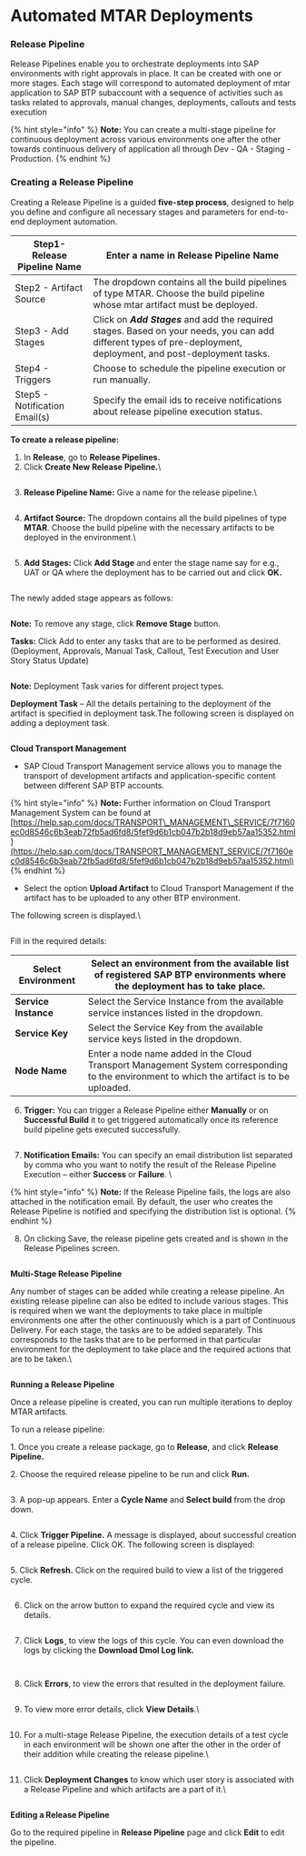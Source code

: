 # Automated MTAR Deployments

### Release Pipeline

Release Pipelines enable you to orchestrate deployments into SAP environments with right approvals in place. It can be created with one or more stages. Each stage will correspond to automated deployment of mtar application to SAP BTP subaccount with a sequence of activities such as tasks related to approvals, manual changes, deployments, callouts and tests execution

{% hint style="info" %}
**Note:** You can create a multi-stage pipeline for continuous deployment across various environments one after the other towards continuous delivery of application all through Dev - QA - Staging - Production.
{% endhint %}

### Creating a Release Pipeline

Creating a Release Pipeline is a guided **five-step process**, designed to help you define and configure all necessary stages and parameters for end-to-end deployment automation.

| Step1- Release Pipeline Name  | Enter a name in Release Pipeline Name                                                                                                                             |
| ----------------------------- | ----------------------------------------------------------------------------------------------------------------------------------------------------------------- |
| Step2 - Artifact Source       |  The dropdown contains all the build pipelines of type MTAR. Choose the build pipeline whose mtar artifact must be deployed.                                      |
| Step3 - Add Stages            | Click on _**Add Stages**_ and add the required stages. Based on your needs, you can add different types of pre-deployment, deployment, and post-deployment tasks. |
| Step4 - Triggers              | Choose to schedule the pipeline execution or run manually.                                                                                                        |
| Step5 - Notification Email(s) | Specify the email ids to receive notifications about release pipeline execution status.                                                                           |

**To create a release pipeline:**

1. In **Release**, go to **Release Pipelines.**
2. Click **Create New Release Pipeline.**\


<figure><img src="../../../.gitbook/assets/image (1230).png" alt=""><figcaption></figcaption></figure>

3. **Release Pipeline Name:** Give a name for the release pipeline.\


<figure><img src="../../../.gitbook/assets/image (1229).png" alt=""><figcaption></figcaption></figure>

4. **Artifact Source:** The dropdown contains all the build pipelines of type **MTAR**. Choose the build pipeline with the necessary artifacts to be deployed in the environment.\


<figure><img src="../../../.gitbook/assets/image (1231).png" alt=""><figcaption></figcaption></figure>

5. **Add Stages:** Click **Add Stage** and enter the stage name say for e.g., UAT or QA where the deployment has to be carried out and click **OK.**

<figure><img src="../../../.gitbook/assets/image (1237).png" alt=""><figcaption></figcaption></figure>

The newly added stage appears as follows:

<figure><img src="../../../.gitbook/assets/image (1238).png" alt=""><figcaption></figcaption></figure>

**Note:** To remove any stage, click **Remove Stage** button.

**Tasks:** Click Add to enter any tasks that are to be performed as desired. (Deployment, Approvals, Manual Task, Callout, Test Execution and User Story Status Update)

<figure><img src="../../../.gitbook/assets/image (1239).png" alt=""><figcaption></figcaption></figure>

**Note:** Deployment Task varies for different project types.

**Deployment Task** – All the details pertaining to the deployment of the artifact is specified in deployment task.The following screen is displayed on adding a deployment task.

<figure><img src="../../../.gitbook/assets/image (1240).png" alt=""><figcaption></figcaption></figure>

**Cloud Transport Management**

* SAP Cloud Transport Management service allows you to manage the transport of development artifacts and application-specific content between different SAP BTP accounts.

{% hint style="info" %}
**Note:** Further information on Cloud Transport Management System can be found at [https://help.sap.com/docs/TRANSPORT\_MANAGEMENT\_SERVICE/7f7160ec0d8546c6b3eab72fb5ad6fd8/5fef9d6b1cb047b2b18d9eb57aa15352.html](https://help.sap.com/docs/TRANSPORT_MANAGEMENT_SERVICE/7f7160ec0d8546c6b3eab72fb5ad6fd8/5fef9d6b1cb047b2b18d9eb57aa15352.html)
{% endhint %}

* Select the option **Upload Artifact** to Cloud Transport Management if the artifact has to be uploaded to any other BTP environment.

The following screen is displayed.\


<figure><img src="../../../.gitbook/assets/image (1241).png" alt=""><figcaption></figcaption></figure>

Fill in the required details:

| **Select Environment** | Select an environment from the available list of registered SAP BTP environments where the deployment has to take place.                   |
| ---------------------- | ------------------------------------------------------------------------------------------------------------------------------------------ |
| **Service Instance**   | Select the Service Instance from the available service instances listed in the dropdown.                                                   |
| **Service Key**        | Select the Service Key from the available service keys listed in the dropdown.                                                             |
| **Node Name**          | Enter a node name added in the Cloud Transport Management System corresponding to the environment to which the artifact is to be uploaded. |

6. **Trigger:** You can trigger a Release Pipeline either **Manually** or on **Successful Build** it to get triggered automatically once its reference build pipeline gets executed successfully.

<figure><img src="../../../.gitbook/assets/image (1242).png" alt=""><figcaption></figcaption></figure>

7. **Notification Emails:** You can specify an email distribution list separated by comma who you want to notify the result of the Release Pipeline Execution – either **Success** or **Failure**. \


{% hint style="info" %}
**Note:** If the Release Pipeline fails, the logs are also attached in the notification email. By default, the user who creates the Release Pipeline is notified and specifying the distribution list is optional.
{% endhint %}



8. On clicking Save, the release pipeline gets created and is shown in the Release Pipelines screen.

<figure><img src="../../../.gitbook/assets/image (3) (1) (1) (1) (1).png" alt=""><figcaption></figcaption></figure>

**Multi-Stage Release Pipeline**

Any number of stages can be added while creating a release pipeline. An existing release pipeline can also be edited to include various stages. This is required when we want the deployments to take place in multiple environments one after the other continuously which is a part of Continuous Delivery. For each stage, the tasks are to be added separately. This corresponds to the tasks that are to be performed in that particular environment for the deployment to take place and the required actions that are to be taken.\


<figure><img src="../../../.gitbook/assets/image (1243).png" alt=""><figcaption></figcaption></figure>

**Running a Release Pipeline**

Once a release pipeline is created, you can run multiple iterations to deploy MTAR artifacts.

To run a release pipeline:

1\. Once you create a release package, go to **Release**, and click **Release Pipeline.**

2\. Choose the required release pipeline to be run and click **Run.**

<figure><img src="../../../.gitbook/assets/image (1245).png" alt=""><figcaption></figcaption></figure>

3\. A pop-up appears. Enter a **Cycle Name** and **Select build** from the drop down.

<figure><img src="../../../.gitbook/assets/image (1246).png" alt=""><figcaption></figcaption></figure>

4\. Click **Trigger Pipeline.** A message is displayed, about successful creation of a release pipeline. Click OK. The following screen is displayed:

<figure><img src="../../../.gitbook/assets/image (1440).png" alt=""><figcaption></figcaption></figure>

5\. Click **Refresh.** Click on the required build to view a list of the triggered cycle.

<figure><img src="../../../.gitbook/assets/image (1441).png" alt=""><figcaption></figcaption></figure>

6. Click on the arrow button to expand the required cycle and view its details.

<figure><img src="../../../.gitbook/assets/image (1443).png" alt=""><figcaption></figcaption></figure>

7. Click **Logs¸** to view the logs of this cycle. You can even download the logs by clicking the **Download Dmol Log link.**

<figure><img src="../../../.gitbook/assets/image (1444).png" alt=""><figcaption></figcaption></figure>

<figure><img src="../../../.gitbook/assets/image (1446).png" alt=""><figcaption></figcaption></figure>

8. Click **Errors**, to view the errors that resulted in the deployment failure.

<figure><img src="../../../.gitbook/assets/image (1251).png" alt=""><figcaption></figcaption></figure>

9. To view more error details, click **View Details**.\


<figure><img src="../../../.gitbook/assets/image (1252).png" alt=""><figcaption></figcaption></figure>

10. For a multi-stage Release Pipeline, the execution details of a test cycle in each environment will be shown one after the other in the order of their addition while creating the release pipeline.\


<figure><img src="../../../.gitbook/assets/image (1253).png" alt=""><figcaption></figcaption></figure>

11. Click **Deployment Changes** to know which user story is associated with a Release Pipeline and which artifacts are a part of it.\


<figure><img src="../../../.gitbook/assets/image (1254).png" alt=""><figcaption></figcaption></figure>

**Editing a Release Pipeline**

Go to the required pipeline in **Release Pipeline** page and click **Edit** to edit the pipeline.&#x20;

<figure><img src="../../../.gitbook/assets/image (4) (1) (1) (1) (1).png" alt=""><figcaption></figcaption></figure>
